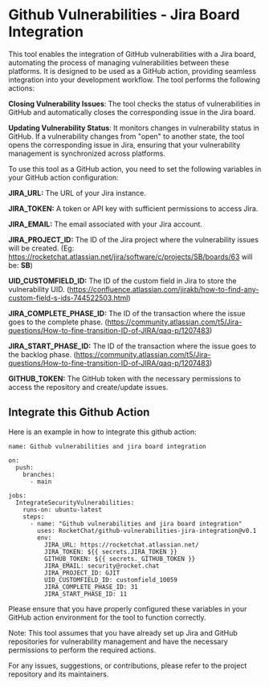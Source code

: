 # Github Vulnerabilities - Jira Board Integration


This tool enables the integration of GitHub vulnerabilities with a Jira board, automating the process of managing vulnerabilities between these platforms. It is designed to be used as a GitHub action, providing seamless integration into your development workflow. The tool performs the following actions:

**Closing Vulnerability Issues**: The tool checks the status of vulnerabilities in GitHub and automatically closes the corresponding issue in the Jira board.

**Updating Vulnerability Status**: It monitors changes in vulnerability status in GitHub. If a vulnerability changes from "open" to another state, the tool opens the corresponding issue in Jira, ensuring that your vulnerability management is synchronized across platforms.

To use this tool as a GitHub action, you need to set the following variables in your GitHub action configuration:

**JIRA_URL:** The URL of your Jira instance.

**JIRA_TOKEN:** A token or API key with sufficient permissions to access Jira.

**JIRA_EMAIL:** The email associated with your Jira account.

**JIRA_PROJECT_ID:** The ID of the Jira project where the vulnerability issues will be created. (Eg: https://rocketchat.atlassian.net/jira/software/c/projects/SB/boards/63 will be: **SB**)

**UID_CUSTOMFIELD_ID:** The ID of the custom field in Jira to store the vulnerability UID. (https://confluence.atlassian.com/jirakb/how-to-find-any-custom-field-s-ids-744522503.html)

**JIRA_COMPLETE_PHASE_ID:** The ID of the transaction where the issue goes to the complete phase. (https://community.atlassian.com/t5/Jira-questions/How-to-fine-transition-ID-of-JIRA/qaq-p/1207483)

**JIRA_START_PHASE_ID:** The ID of the transaction where the issue goes to the backlog phase. (https://community.atlassian.com/t5/Jira-questions/How-to-fine-transition-ID-of-JIRA/qaq-p/1207483)

**GITHUB_TOKEN:** The GitHub token with the necessary permissions to access the repository and create/update issues.

## Integrate this Github Action

Here is an example in how to integrate this github action:

```
name: Github vulnerabilities and jira board integration

on:
  push:
    branches:
      - main
      
jobs:
  IntegrateSecurityVulnerabilities:
    runs-on: ubuntu-latest
    steps:
      - name: "Github vulnerabilities and jira board integration"
        uses: RocketChat/github-vulnerabilities-jira-integration@v0.1
        env:
          JIRA_URL: https://rocketchat.atlassian.net/
          JIRA_TOKEN: ${{ secrets.JIRA_TOKEN }}
          GITHUB_TOKEN: ${{ secrets._GITHUB_TOKEN }}
          JIRA_EMAIL: security@rocket.chat
          JIRA_PROJECT_ID: GJIT
          UID_CUSTOMFIELD_ID: customfield_10059
          JIRA_COMPLETE_PHASE_ID: 31
          JIRA_START_PHASE_ID: 11
```

Please ensure that you have properly configured these variables in your GitHub action environment for the tool to function correctly.

Note: This tool assumes that you have already set up Jira and GitHub repositories for vulnerability management and have the necessary permissions to perform the required actions.

For any issues, suggestions, or contributions, please refer to the project repository and its maintainers.
